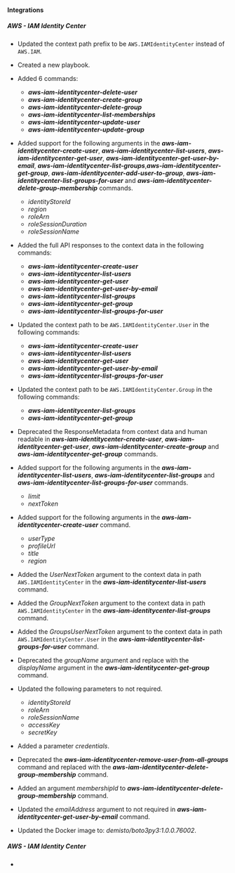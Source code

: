 
#### Integrations

##### AWS - IAM Identity Center

- Updated the context path prefix to be `AWS.IAMIdentityCenter` instead of `AWS.IAM`.
- Created a new playbook.
- Added 6 commands:
    - ***aws-iam-identitycenter-delete-user***
    - ***aws-iam-identitycenter-create-group***
    - ***aws-iam-identitycenter-delete-group***
    - ***aws-iam-identitycenter-list-memberships***
    - ***aws-iam-identitycenter-update-user***
    - ***aws-iam-identitycenter-update-group***
- Added support for the following arguments in the ***aws-iam-identitycenter-create-user***, ***aws-iam-identitycenter-list-users***, ***aws-iam-identitycenter-get-user***, ***aws-iam-identitycenter-get-user-by-email***, ***aws-iam-identitycenter-list-groups***,***aws-iam-identitycenter-get-group***, ***aws-iam-identitycenter-add-user-to-group***, ***aws-iam-identitycenter-list-groups-for-user*** and ***aws-iam-identitycenter-delete-group-membership*** commands.
    - *identityStoreId*
    - *region*
    - *roleArn*
    - *roleSessionDuration*
    - *roleSessionName*
- Added the full API responses to the context data in the following commands:
   - ***aws-iam-identitycenter-create-user***
   - ***aws-iam-identitycenter-list-users***
   - ***aws-iam-identitycenter-get-user***
   - ***aws-iam-identitycenter-get-user-by-email***
   - ***aws-iam-identitycenter-list-groups***
   - ***aws-iam-identitycenter-get-group***
   - ***aws-iam-identitycenter-list-groups-for-user***
- Updated the context path to be `AWS.IAMIdentityCenter.User` in the following commands:
   - ***aws-iam-identitycenter-create-user***
   - ***aws-iam-identitycenter-list-users***
   - ***aws-iam-identitycenter-get-user***
   - ***aws-iam-identitycenter-get-user-by-email***
   - ***aws-iam-identitycenter-list-groups-for-user*** 
- Updated the context path to be `AWS.IAMIdentityCenter.Group` in the following commands:
   - ***aws-iam-identitycenter-list-groups***
   - ***aws-iam-identitycenter-get-group***
- Deprecated the ResponseMetadata from context data and human readable in ***aws-iam-identitycenter-create-user***, ***aws-iam-identitycenter-get-user***, ***aws-iam-identitycenter-create-group*** and ***aws-iam-identitycenter-get-group*** commands.
- Added support for the following arguments in the ***aws-iam-identitycenter-list-users***, ***aws-iam-identitycenter-list-groups*** and ***aws-iam-identitycenter-list-groups-for-user*** commands.
    - *limit*
    - *nextToken*
- Added support for the following arguments in the ***aws-iam-identitycenter-create-user*** command.
    - *userType*
    - *profileUrl*
    - *title*
    - *region*
- Added the *UserNextToken* argument to the context data in path `AWS.IAMIdentityCenter` in the ***aws-iam-identitycenter-list-users*** command.
- Added the *GroupNextToken* argument to the context data in path `AWS.IAMIdentityCenter` in the ***aws-iam-identitycenter-list-groups*** command.
- Added the *GroupsUserNextToken* argument to the context data in path `AWS.IAMIdentityCenter.User` in the ***aws-iam-identitycenter-list-groups-for-user*** command.
- Deprecated the *groupName* argument and replace with the *displayName* argument in the ***aws-iam-identitycenter-get-group*** command.
- Updated the following parameters to not required.
    - *identityStoreId*
    - *roleArn*
    - *roleSessionName*
    - *accessKey*
    - *secretKey*
- Added a parameter *credentials*.
- Deprecated the ***aws-iam-identitycenter-remove-user-from-all-groups*** command and replaced with the ***aws-iam-identitycenter-delete-group-membership*** command.
- Added an argument *membershipId* to ***aws-iam-identitycenter-delete-group-membership*** command.
- Updated the *emailAddress* argument to not required in ***aws-iam-identitycenter-get-user-by-email*** command.







- Updated the Docker image to: *demisto/boto3py3:1.0.0.76002*.

##### AWS - IAM Identity Center

- 

